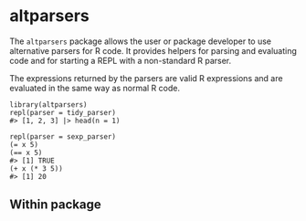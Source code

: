 # altparsers

The `altparsers` package allows the user or package developer to use
alternative parsers for R code. It provides helpers for parsing and evaluating
code and for starting a REPL with a non-standard R parser.

The expressions returned by the parsers are valid R expressions and are
evaluated in the same way as normal R code.


```{r}
library(altparsers)
repl(parser = tidy_parser)
#> [1, 2, 3] |> head(n = 1)
```

```{r}
repl(parser = sexp_parser)
(= x 5)
(== x 5)
#> [1] TRUE
(+ x (* 3 5))
#> [1] 20
```

## Within package

```{r}

